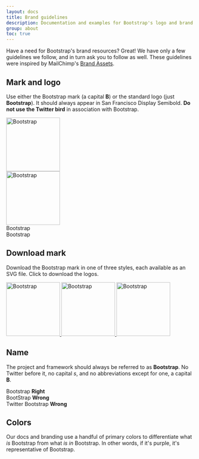 ```yaml
---
layout: docs
title: Brand guidelines
description: Documentation and examples for Bootstrap's logo and brand usage guidelines.
group: about
toc: true
---
```


Have a need for Bootstrap's brand resources? Great! We have only a few guidelines we follow, and in turn ask you to follow as well. These guidelines were inspired by MailChimp's [Brand Assets](https://mailchimp.com/about/brand-assets/).

## Mark and logo

Use either the Bootstrap mark (a capital **B**) or the standard logo (just **Bootstrap**). It should always appear in San Francisco Display Semibold. **Do not use the Twitter bird** in association with Bootstrap.

<div class="bd-brand-logos d-sm-flex text-center bg-light rounded overflow-hidden w-100 mb-3">
  <div class="bd-brand-item">
    <img src="/docs/{{< param docs_version >}}/assets/brand/bootstrap-solid.svg" alt="Bootstrap" width="144" height="144">
  </div>
  <div class="bd-brand-item inverse">
    <img src="/docs/{{< param docs_version >}}/assets/brand/bootstrap-outline.svg" alt="Bootstrap" width="144" height="144">
  </div>
</div>
<div class="bd-brand-logos d-sm-flex text-center bg-light rounded overflow-hidden w-100 mb-3">
  <div class="bd-brand-item">
    <span class="h1">Bootstrap</span>
  </div>
  <div class="bd-brand-item inverse">
    <span class="h1">Bootstrap</span>
  </div>
</div>

## Download mark

Download the Bootstrap mark in one of three styles, each available as an SVG file. Click to download the logos.

<div class="bd-brand-logos d-sm-flex text-center bg-light rounded overflow-hidden w-100 mb-3">
  <a href="/docs/{{< param docs_version >}}/assets/brand/bootstrap-solid.svg" download class="bd-brand-item">
    <img src="/docs/{{< param docs_version >}}/assets/brand/bootstrap-solid.svg" alt="Bootstrap" width="144" height="144">
  </a>
  <a href="/docs/{{< param docs_version >}}/assets/brand/bootstrap-outline.svg" download class="bd-brand-item inverse">
    <img src="/docs/{{< param docs_version >}}/assets/brand/bootstrap-outline.svg" alt="Bootstrap" width="144" height="144">
  </a>
  <a href="/docs/{{< param docs_version >}}/assets/brand/bootstrap-punchout.svg" download class="bd-brand-item inverse">
    <img src="/docs/{{< param docs_version >}}/assets/brand/bootstrap-punchout.svg" alt="Bootstrap" width="144" height="144">
  </a>
</div>

## Name

The project and framework should always be referred to as **Bootstrap**. No Twitter before it, no capital _s_, and no abbreviations except for one, a capital **B**.

<div class="bd-brand-logos d-sm-flex text-center bg-light rounded overflow-hidden w-100 mb-3">
  <div class="bd-brand-item">
    <span class="h3">Bootstrap</span>
    <strong class="text-success">Right</strong>
  </div>
  <div class="bd-brand-item">
    <span class="h3 text-muted">BootStrap</span>
    <strong class="text-warning">Wrong</strong>
  </div>
  <div class="bd-brand-item">
    <span class="h3 text-muted">Twitter Bootstrap</span>
    <strong class="text-warning">Wrong</strong>
  </div>
</div>

## Colors

Our docs and branding use a handful of primary colors to differentiate what *is* Bootstrap from what *is in* Bootstrap. In other words, if it's purple, it's representative of Bootstrap.

<div class="color-swatches">
  <div class="color-swatch bd-purple"></div>
  <div class="color-swatch bd-purple-light"></div>
  <div class="color-swatch bd-purple-lighter"></div>
  <div class="color-swatch bd-gray"></div>
</div>
